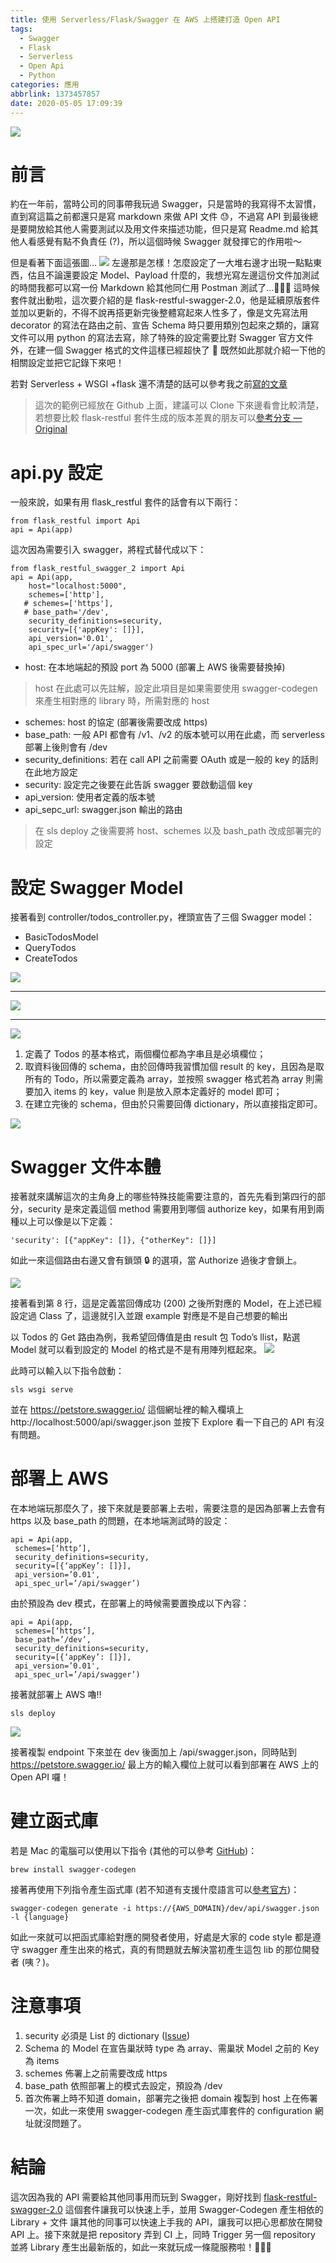 ```yaml
---
title: 使用 Serverless/Flask/Swagger 在 AWS 上搭建打造 Open API
tags:
  - Swagger
  - Flask
  - Serverless
  - Open Api
  - Python
categories: 應用
abbrlink: 1373457857
date: 2020-05-05 17:09:39
---
```



![](https://i.imgur.com/2UI8Ggs.png)

# 前言

約在一年前，當時公司的同事帶我玩過 Swagger，只是當時的我寫得不太習慣，直到寫這篇之前都還只是寫 markdown 來做 API 文件 😓，不過寫 API 到最後總是要開放給其他人需要測試以及用文件來描述功能，但只是寫 Readme.md 給其他人看感覺有點不負責任 (?)，所以這個時候 Swagger 就發揮它的作用啦～

但是看著下面這張圖…
![](https://i.imgur.com/zg1jEuy.png)
左邊那是怎樣！怎麼設定了一大堆右邊才出現一點點東西，估且不論還要設定 Model、Payload 什麼的，我想光寫左邊這份文件加測試的時間我都可以寫一份 Markdown 給其他同仁用 Postman 測試了…🤣🤣🤣
這時候套件就出動啦，這次要介紹的是 flask-restful-swagger-2.0，他是延續原版套件並加以更新的，不得不說再搭更新完後整體寫起來人性多了，像是文先寫法用 decorator 的寫法在路由之前、宣告 Schema 時只要用類別包起來之類的，讓寫文件可以用 python 的寫法去寫，除了特殊的設定需要比對 Swagger 官方文件外，在建一個 Swagger 格式的文件這樣已經超快了 💪
既然如此那就介紹一下他的相關設定並把它記錄下來吧！

<!-- more -->

若對 Serverless + WSGI +flask 還不清楚的話可以參考我之前[寫的文章](https://medium.com/@nijia.lin/%E7%BA%8C%E7%AF%87-serverless-wsgi-flask-chatbot-%E7%9A%84%E9%96%8B%E7%99%BC%E6%8C%87%E5%8D%97-f11de7dee7aa)

<!-- more -->

> 這次的範例已經放在 Github 上面，建議可以 Clone 下來邊看會比較清楚，若想要比較 flask-restful 套件生成的版本差異的朋友可以[參考分支 — Original](https://github.com/louis70109/aws-swagger-wsgi-flask)

# api.py 設定

一般來說，如果有用 flask_restful 套件的話會有以下兩行：

```
from flask_restful import Api
api = Api(app)
```

這次因為需要引入 swagger，將程式替代成以下：

```
from flask_restful_swagger_2 import Api
api = Api(app,
    host="localhost:5000",
    schemes=['http'],
   # schemes=['https'],
   # base_path='/dev',
    security_definitions=security,
    security=[{'appKey': []}],
    api_version='0.01',
    api_spec_url='/api/swagger')
```

- host: 在本地端起的預設 port 為 5000 (部署上 AWS 後需要替換掉)

> host 在此處可以先註解，設定此項目是如果需要使用 swagger-codegen 來產生相對應的 library 時，所需對應的 host

- schemes: host 的協定 (部署後需要改成 https)
- base_path: 一般 API 都會有 /v1、/v2 的版本號可以用在此處，而 serverless 部署上後則會有 /dev
- security_definitions: 若在 call API 之前需要 OAuth 或是一般的 key 的話則在此地方設定
- security: 設定完之後要在此告訴 swagger 要啟動這個 key
- api_version: 使用者定義的版本號
- api_sepc_url: swagger.json 輸出的路由

> 在 sls deploy 之後需要將 host、schemes 以及 bash_path 改成部署完的設定

# 設定 Swagger Model

接著看到 controller/todos_controller.py，裡頭宣告了三個 Swagger model：

- BasicTodosModel
- QueryTodos
- CreateTodos

![](https://i.imgur.com/fg9Slabm.png)

---

![](https://i.imgur.com/njcsd9Im.png)

---

![](https://i.imgur.com/Dsw6Djmm.png)

1. 定義了 Todos 的基本格式，兩個欄位都為字串且是必填欄位；
2. 取資料後回傳的 schema，由於回傳時我習慣加個 result 的 key，且因為是取所有的 Todo，所以需要定義為 array，並按照 swagger 格式若為 array 則需要加入 items 的 key，value 則是放入原本定義好的 model 即可；
3. 在建立完後的 schema，但由於只需要回傳 dictionary，所以直接指定即可。

![](https://i.imgur.com/as5blSM.png)

# Swagger 文件本體

<script src="https://gist.github.com/louis70109/2b6e2d571e1ff558196e23eb1f3c4fe5.js"></script>

接著就來講解這次的主角身上的哪些特殊技能需要注意的，首先先看到第四行的部分，security 是來定義這個 method 需要用到哪個 authorize key，如果有用到兩種以上可以像是以下定義：

```
'security': [{"appKey": []}, {"otherKey": []}]
```

如此一來這個路由右邊又會有鎖頭 🔒 的選項，當 Authorize 過後才會鎖上。

![](https://i.imgur.com/fLOprLT.png)

接著看到第 8 行，這是定義當回傳成功 (200) 之後所對應的 Model，在上述已經設定過 Class 了，這邊就引入並跟 example 對應是不是自己想要的輸出

以 Todos 的 Get 路由為例，我希望回傳值是由 result 包 Todo’s llist，點選 Model 就可以看到設定的 Model 的格式是不是有用陣列框起來。
![](https://i.imgur.com/ehH5P7E.png)

此時可以輸入以下指令啟動：

```
sls wsgi serve
```

並在 https://petstore.swagger.io/ 這個網址裡的輸入欄填上 http://localhost:5000/api/swagger.json 並按下 Explore 看一下自己的 API 有沒有問題。

# 部署上 AWS

在本地端玩那麼久了，接下來就是要部署上去啦，需要注意的是因為部署上去會有 https 以及 base_path 的問題，在本地端測試時的設定：

```
api = Api(app,
 schemes=[‘http’],
 security_definitions=security,
 security=[{‘appKey’: []}],
 api_version=’0.01',
 api_spec_url=’/api/swagger’)
```

由於預設為 dev 模式，在部署上的時候需要置換成以下內容：

```
api = Api(app,
 schemes=[‘https’],
 base_path=’/dev’,
 security_definitions=security,
 security=[{‘appKey’: []}],
 api_version=’0.01',
 api_spec_url=’/api/swagger’)
```

接著就部署上 AWS 嚕‼️

```
sls deploy
```

![](https://i.imgur.com/B3rdIHi.png)

接著複製 endpoint 下來並在 dev 後面加上 /api/swagger.json，同時貼到 https://petstore.swagger.io/ 最上方的輸入欄位上就可以看到部署在 AWS 上的 Open API 囉！

# 建立函式庫

若是 Mac 的電腦可以使用以下指令 (其他的可以參考 [GitHub](https://github.com/swagger-api/swagger-codegen))：

```
brew install swagger-codegen
```

接著再使用下列指令產生函式庫 (若不知道有支援什麼語言可以[參考官方](https://swagger.io/tools/swagger-codegen/))：

```
swagger-codegen generate -i https://{AWS_DOMAIN}/dev/api/swagger.json -l {language}
```

如此一來就可以把函式庫給對應的開發者使用，好處是大家的 code style 都是遵守 swagger 產生出來的格式，真的有問題就去解決當初產生這包 lib 的那位開發者 (咦？)。

# 注意事項

1. security 必須是 List 的 dictionary ([Issue](https://github.com/swagger-api/swagger-codegen/issues/7847#issuecomment-374512375))
2. Schema 的 Model 在宣告巢狀時 type 為 array、需巢狀 Model 之前的 Key 為 items
3. schemes 佈署上之前需要改成 https
4. base_path 依照部署上的模式去設定，預設為 /dev
5. 首次佈署上時不知道 domain，部署完之後把 domain 複製到 host 上在佈署一次，如此一來使用 swagger-codegen 產生函式庫套件的 configuration 網址就沒問題了。

# 結論

這次因為我的 API 需要給其他同事用而玩到 Swagger，剛好找到 [flask-restful-swagger-2.0](https://github.com/soerface/flask-restful-swagger-2.0) 這個套件讓我可以快速上手，並用 Swagger-Codegen 產生相依的 Library + 文件 讓其他的同事可以快速上手我的 API，讓我可以把心思都放在開發 API 上。接下來就是把 repository 弄到 CI 上，同時 Trigger 另一個 repository 並將 Library 產生出最新版的，如此一來就玩成一條龍服務啦！🎉🎉🎉
